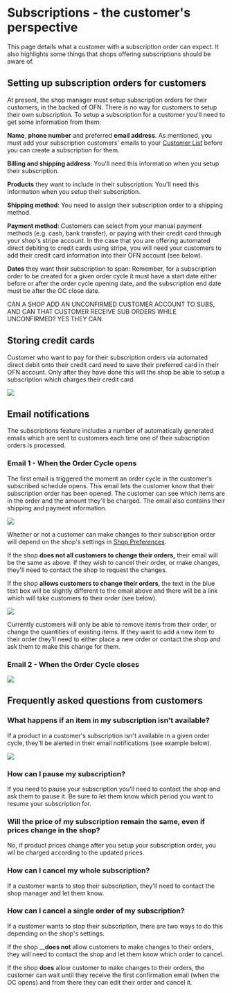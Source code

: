 # Subscriptions - the customer's perspective

This page details what a customer with a subscription order can expect. It also highlights some things that shops offering subscriptions should be aware of.

## Setting up subscription orders for customers

At present, the shop manager must setup subscription orders for their customers, in the backed of OFN. There is no way for customers to setup their own subscription. To setup a subscription for a customer you'll need to get some information from them:

**Name**, **phone number** and preferred **email address**. As mentioned, you must add your subscription customers' emails to your [Customer List](../shop-setup/customers.md) before you can create a subscription for them. 

**Billing and shipping address**: You'll need this information when you setup their subscription.

**Products** they want to include in their subscription: You'll need this information when you setup their subscription.

**Shipping method**: You need to assign their subscription order to a shipping method.

**Payment method**: Customers can select from your manual payment methods \(e.g. cash, bank transfer\), or paying with their credit card through your shop's stripe account. In the case that you are offering automated direct debiting to credit cards using stripe, you will need your customers to add their credit card information into their OFN account \(see below\).

**Dates** they want their subscription to span: Remember, for a subscription order to be created for a given order cycle it must have a start date either before or after the order cycle opening date, and the subscription end date must be after the OC close date.



CAN A SHOP ADD AN UNCONFIRMED CUSTOMER ACCOUNT TO SUBS, AND CAN THAT CUSTOMER RECEIVE SUB ORDERS WHILE UNCONFIRMED? YES THEY CAN.

## Storing credit cards

Customer who want to pay for their subscription orders via automated direct debit onto their credit card need to save their preferred card in their OFN account. Only after they have done this will the shop be able to setup a subscription which charges their credit card.





![](../../.gitbook/assets/image%20%286%29.png)



## Email notifications

The subscriptions feature includes a number of automatically generated emails which are sent to customers each time one of their subscription orders is processed.

### Email 1 - When the Order Cycle opens

The first email is triggered the moment an order cycle in the customer's subscribed schedule opens. This email lets the customer know that their subscription order has been opened. The customer can see which items are in the order and the amount they'll be charged. The email also contains their shipping and payment information.

![](../../.gitbook/assets/image.png)

Whether or not a customer can make changes to their subscription order will depend on the shop's settings in [Shop Preferences](../../basic-features/enterprise-settings.md#shop-preferences).

If the shop **does not all customers to change their orders,** their email will be the same as above. If they wish to cancel their order, or make changes, they'll need to contact the shop to request the changes.

If the shop **allows customers to change their orders**, the text in the blue text box will be slightly different to the email above and there will be a link which will take customers to their order \(see below\). 

![](../../.gitbook/assets/image%20%285%29.png)

Currently customers will only be able to remove items from their order, or change the quantities of existing items. If they want to add a new item to their order they'll need to either place a new order or contact the shop and ask them to make this change for them.

### Email 2 - When the Order Cycle closes

![](../../.gitbook/assets/image%20%284%29.png)



## Frequently asked questions from customers

### What happens if an item in my subscription isn't available?

If a product in a customer's subscription isn't available in a given order cycle, they'll be alerted in their email notifications \(see example below\).

![](../../.gitbook/assets/image%20%288%29.png)

### How can I pause my subscription?

If you need to pause your subscription you'll need to contact the shop and ask them to pause it. Be sure to let them know which period you want to resume your subscription for.

### Will the price of my subscription remain the same, even if prices change in the shop?

No, if product prices change after you setup your subscription order, you wil be charged according to the updated prices.

### How can I cancel my whole subscription?

If a customer wants to stop their subscription, they'll need to contact the shop manager and let them know.

### How can I cancel a single order of my subscription?

If a customer wants to stop their subscription, there are two ways to do this depending on the shop's settings. 

If the shop __**does not** allow customers to make changes to their orders, they will need to contact the shop and let them know which order to cancel. 

If the shop **does** allow customer to make changes to their orders, the customer can wait until they receive the first confirmation email \(when the OC opens\) and from there they can edit their order and cancel it.



